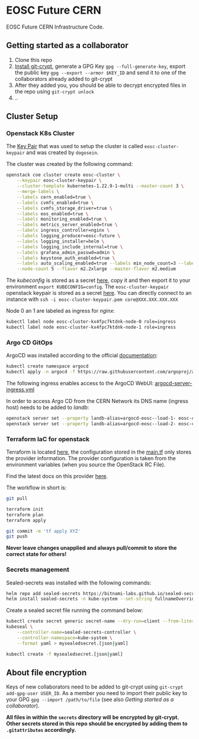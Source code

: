 # EOSC Future CERN

EOSC Future CERN Infrastructure Code.

## Getting started as a collaborator

1. Clone this repo
2. [Install git-crypt](https://github.com/AGWA/git-crypt/blob/master/INSTALL.md), generate a GPG Key `gpg --full-generate-key`, export the public key `gpg --export --armor $KEY_ID` and send it to one of the collaborators already added to git-crypt
3. After they added you, you should be able to decrypt encrypted files in the repo using `git-crypt unlock`
4. ..

## Cluster Setup

### Openstack K8s Cluster

The [Key Pair](https://docs.openstack.org/python-openstackclient/pike/cli/command-objects/keypair.html) that was used to setup the cluster is called `eosc-cluster-keypair` and was created by `dogosein`.

The cluster was created by the following command:

```bash
openstack coe cluster create eosc-cluster \
    --keypair eosc-cluster-keypair \
    --cluster-template kubernetes-1.22.9-1-multi --master-count 3 \
    --merge-labels \
    --labels cern_enabled=true \
    --labels cvmfs_enabled=true \
    --labels cvmfs_storage_driver=true \
    --labels eos_enabled=true \
    --labels monitoring_enabled=true \
    --labels metrics_server_enabled=true \
    --labels ingress_controller=nginx \
    --labels logging_producer=eosc-future \
    --labels logging_installer=helm \
    --labels logging_include_internal=true \
    --labels grafana_admin_passwd=admin \
    --labels keystone_auth_enabled=true \
    --labels auto_scaling_enabled=true --labels min_node_count=3 --labels max_node_count=7 \
    --node-count 5 --flavor m2.2xlarge --master-flavor m2.medium
```

The *kubeconfig* is stored as a secret [here](secrets/kubeconfig), copy it and then export it to your environment `export KUBECONFIG=config`. The `eosc-cluster-keypair` openstack keypair is stored as a secret [here](secrets/eosc-cluster-keypair.pem). You can directly connect to an instance with `ssh -i eosc-cluster-keypair.pem core@XXX.XXX.XXX.XXX`

Node 0 an 1 are labeled as ingress for *nginx*:

```bash
kubectl label node eosc-cluster-kx4fpc7ktdnk-node-0 role=ingress
kubectl label node eosc-cluster-kx4fpc7ktdnk-node-1 role=ingress
```

### Argo CD GitOps

ArgoCD was installed according to the official [documentation](https://argo-cd.readthedocs.io/en/stable/getting_started/):

```bash
kubectl create namespace argocd
kubectl apply -n argocd -f https://raw.githubusercontent.com/argoproj/argo-cd/stable/manifests/core-install.yaml
```

The following ingress enables access to the ArgoCD WebUI: [argocd-server-ingress.yml](infrastructure/openstack/production/k8s/argocd-server-ingress.yml)

In order to access Argo CD from the CERN Network its DNS name (ingress host) needs to be added to *landb*:

```bash
openstack server set --property landb-alias=argocd-eosc--load-1- eosc-cluster-kx4fpc7ktdnk-node-0
openstack server set --property landb-alias=argocd-eosc--load-2- eosc-cluster-kx4fpc7ktdnk-node-1
```

### Terraform IaC for openstack

Terraform is located [here](infrastructure/openstack/prod/tf), the configuration stored in the [main.tf](infrastructure/openstack/prod/tf/main.tf) only stores the provider information.
The provider configuration is taken from the environment variables (when you source the OpenStack RC File).

Find the latest docs on this provider [here](https://registry.terraform.io/providers/terraform-provider-openstack/openstack/latest/docs).

The workflow in short is:

```bash
git pull

terraform init
terraform plan
terraform apply

git commit -m 'tf apply XYZ'
git push
```

**Never leave changes unapplied and always pull/commit to store the correct state for others!**

### Secrets management

Sealed-secrets was installed with the following commands:

```bash
helm repo add sealed-secrets https://bitnami-labs.github.io/sealed-secrets
helm install sealed-secrets -n kube-system --set-string fullnameOverride=sealed-secrets-controller sealed-secrets/sealed-secrets
```

Create a sealed secret file running the command below:

```bash
kubectl create secret generic secret-name --dry-run=client --from-literal=foo=bar -o [json|yaml] | \
kubeseal \
    --controller-name=sealed-secrets-controller \
    --controller-namespace=kube-system \
    --format yaml > mysealedsecret.[json|yaml]

kubectl create -f mysealedsecret.[json|yaml]
```

## About file encryption

Keys of new collaborators need to be added to git-crypt using `git-crypt add-gpg-user USER_ID`. As a member you need to import their public key to your GPG `gpg --import /path/to/file` (see also *Getting started as a collaborator*).

**All files in within the `secrets` directory will be encrypted by git-crypt. Other secrets stored in this repo should be encrypted by adding them to `.gitattributes` accordingly.**
